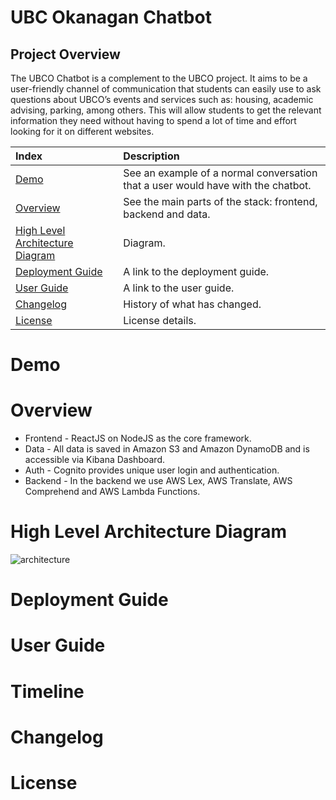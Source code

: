 # UBC Okanagan Chatbot
## Project Overview
The UBCO Chatbot is a complement to the UBCO project. It aims to be a user-friendly channel of communication that students can easily use to ask questions about UBCO’s events and services such as: housing, academic advising, parking, among others. This will allow students to get the relevant information they need without having to spend a lot of time and effort looking for it on different websites. 

|Index| Description|
|:----------------|:-----------|
| [Demo](#demo)         |    See an example of a normal conversation that a user would have with the chatbot.    | 
| [Overview](#overview)         | See the main parts of the stack: frontend, backend and data.      | 
| [High Level Architecture Diagram](#high-level-architecture-diagram) |Diagram.     |
| [Deployment Guide](#deployment-guide) |A link to the deployment guide. |
| [User Guide](#user-guide) |  A link to the user guide.   |
| [Changelog](#changelog)      |     History of what has changed.     |
| [License](#license)      |     License details.     |

# Demo
# Overview

- Frontend - ReactJS on NodeJS as the core framework.
- Data - All data is saved in Amazon S3 and Amazon DynamoDB and is accessible via Kibana Dashboard.
- Auth - Cognito provides unique user login and authentication.
- Backend - In the backend we use AWS Lex, AWS Translate, AWS Comprehend and AWS Lambda Functions. 

# High Level Architecture Diagram
![architecture](https://user-images.githubusercontent.com/49101362/125141130-22711880-e0e2-11eb-9dcd-6f36e6464c03.png)
# Deployment Guide
# User Guide
# Timeline
# Changelog
# License
